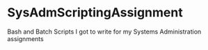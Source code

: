 # SysAdmScriptingAssignment
Bash and Batch Scripts I got to write for my Systems Administration assignments
